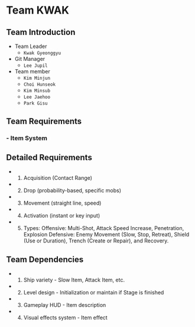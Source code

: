 # Team KWAK
## Team Introduction

- Team Leader
    - `Kwak Gyeonggyu`
- Git Manager 
    - `Lee Jupil`
- Team member
    - `Kim Minjun`
    - `Choi Hunseok`
    - `Kim Minsub`
    - `Lee Jaehoo`
    - `Park Gisu`
## Team Requirements
### - Item System
## Detailed Requirements
- 1. Acquisition (Contact Range)
- 2. Drop (probability-based, specific mobs)
- 3. Movement (straight line, speed)
- 4. Activation (instant or key input)
- 5. Types:
Offensive: Multi-Shot, Attack Speed Increase, Penetration, Explosion
Defensive: Enemy Movement (Slow, Stop, Retreat), Shield (Use or Duration), Trench (Create or Repair), and Recovery. 
## Team Dependencies
- 1. Ship variety - Slow Item, Attack Item, etc.
- 2. Level design - Initialization or maintain  if Stage is finished
- 3. Gameplay HUD - Item description
- 4. Visual effects system - Item effect 
